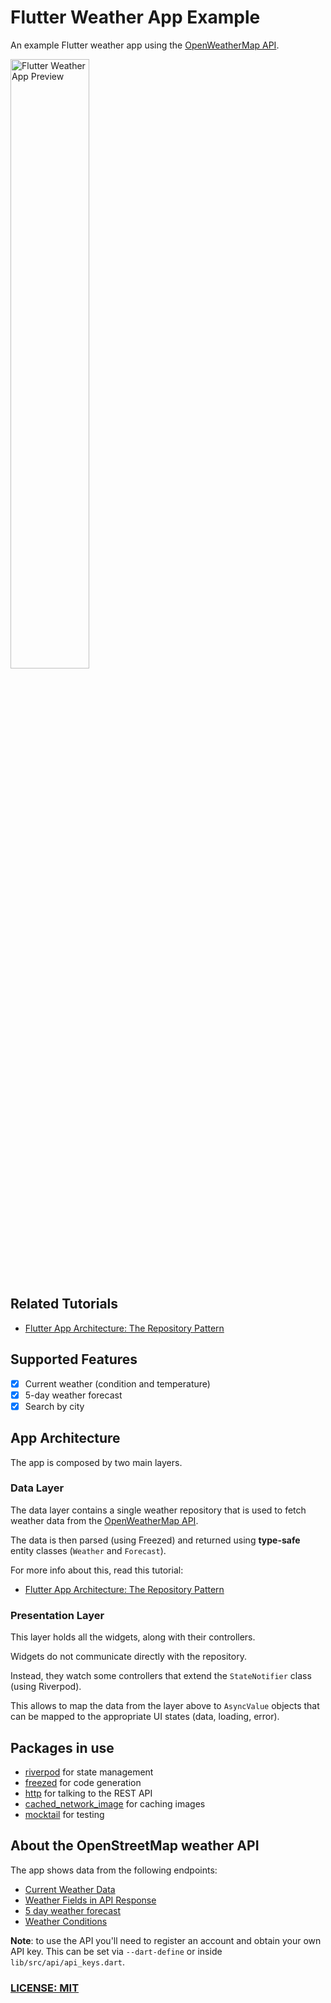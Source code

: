 # Flutter Weather App Example

An example Flutter weather app using the [OpenWeatherMap API](https://openweathermap.org/api).

<img src="https://github.com/bizz84/open_weather_example_flutter/blob/main/.github/images/weather-forecast.png?raw=true" alt="Flutter Weather App Preview" width=50% height=50%>

## Related Tutorials

- [Flutter App Architecture: The Repository Pattern](https://codewithandrea.com/articles/flutter-repository-pattern/)

## Supported Features

- [x] Current weather (condition and temperature)
- [x] 5-day weather forecast
- [x] Search by city

## App Architecture

The app is composed by two main layers.

### Data Layer

The data layer contains a single weather repository that is used to fetch weather data from the [OpenWeatherMap API](https://openweathermap.org/api).

The data is then parsed (using Freezed) and returned using **type-safe** entity classes (`Weather` and `Forecast`).

For more info about this, read this tutorial:

- [Flutter App Architecture: The Repository Pattern](https://codewithandrea.com/articles/flutter-repository-pattern/)

### Presentation Layer

This layer holds all the widgets, along with their controllers.

Widgets do not communicate directly with the repository.

Instead, they watch some controllers that extend the `StateNotifier` class (using Riverpod).

This allows to map the data from the layer above to `AsyncValue` objects that can be mapped to the appropriate UI states (data, loading, error).

## Packages in use

- [riverpod](https://pub.dev/packages/riverpod) for state management
- [freezed](https://pub.dev/packages/freezed) for code generation
- [http](https://pub.dev/packages/http) for talking to the REST API
- [cached_network_image](https://pub.dev/packages/cached_network_image) for caching images
- [mocktail](https://pub.dev/packages/mocktail) for testing

## About the OpenStreetMap weather API

The app shows data from the following endpoints:

- [Current Weather Data](https://openweathermap.org/current)
- [Weather Fields in API Response](https://openweathermap.org/current#parameter)
- [5 day weather forecast](https://openweathermap.org/forecast5)
- [Weather Conditions](https://openweathermap.org/weather-conditions)

**Note**: to use the API you'll need to register an account and obtain your own API key. This can be set via `--dart-define` or inside `lib/src/api/api_keys.dart`.

### [LICENSE: MIT](LICENSE.md)